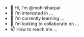 - 👋 Hi, I’m @mohiniharpal
- 👀 I’m interested in ...
- 🌱 I’m currently learning ...
- 💞️ I’m looking to collaborate on ...
- 📫 How to reach me ...

<!---
mohiniharpal/mohiniharpal is a ✨ special ✨ repository because its `README.md` (this file) appears on your GitHub profile.
You can click the Preview link to take a look at your changes.
--->
